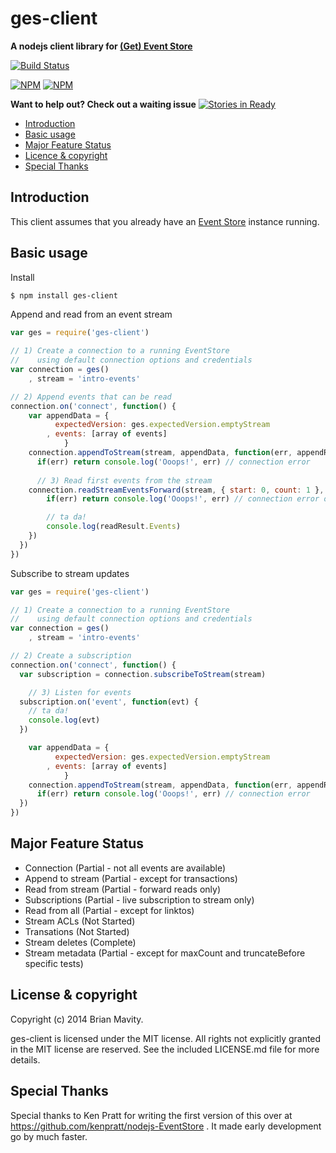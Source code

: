 ges-client
=======

**A nodejs client library for [(Get) Event Store](http://geteventstore.com)**


[![Build Status](https://secure.travis-ci.org/bmavity/ges-client.svg)](http://travis-ci.org/bmavity/ges-client)

[![NPM](https://nodei.co/npm/ges-client.png?stars&downloads&downloadRank)](https://nodei.co/npm/ges-client/) [![NPM](https://nodei.co/npm-dl/ges-client.png?months=6&height=3)](https://nodei.co/npm/ges-client/)

**Want to help out? Check out a waiting issue**
[![Stories in Ready](https://badge.waffle.io/bmavity/ges-client.png?label=ready&title=Ready)](https://waffle.io/bmavity/ges-client)

  * <a href="#intro">Introduction</a>
  * <a href="#basic">Basic usage</a>
  * <a href="#status">Major Feature Status</a>
  * <a href="#licence">Licence &amp; copyright</a>
  * <a href="#thanks">Special Thanks</a>

<a name="intro"></a>
Introduction
------------

This client assumes that you already have an [Event Store](http://geteventstore.com) instance running.

<a name="basic"></a>
Basic usage
-----------

Install

```sh
$ npm install ges-client
```

Append and read from an event stream

```js
var ges = require('ges-client')

// 1) Create a connection to a running EventStore
//    using default connection options and credentials
var connection = ges()
	, stream = 'intro-events'

// 2) Append events that can be read
connection.on('connect', function() {
	var appendData = {
	      expectedVersion: ges.expectedVersion.emptyStream
	    , events: [array of events]
			}
	connection.appendToStream(stream, appendData, function(err, appendResult) {
	  if(err) return console.log('Ooops!', err) // connection error
  	
	  // 3) Read first events from the stream
  	connection.readStreamEventsForward(stream, { start: 0, count: 1 }, function(err, readResult) {
	    if(err) return console.log('Ooops!', err) // connection error or stream does not exist

	    // ta da!
  		console.log(readResult.Events)
  	})
  })
})
```

Subscribe to stream updates

```js
var ges = require('ges-client')

// 1) Create a connection to a running EventStore
//    using default connection options and credentials
var connection = ges()
	, stream = 'intro-events'

// 2) Create a subscription
connection.on('connect', function() {
  var subscription = connection.subscribeToStream(stream)

	// 3) Listen for events
  subscription.on('event', function(evt) {
  	// ta da!
  	console.log(evt)
  })

	var appendData = {
	      expectedVersion: ges.expectedVersion.emptyStream
	    , events: [array of events]
			}
	connection.appendToStream(stream, appendData, function(err, appendResult) {
	  if(err) return console.log('Ooops!', err) // connection error
  })
})
```

<a name="status"></a>
Major Feature Status
-------------------

* Connection (Partial - not all events are available)
* Append to stream (Partial - except for transactions)
* Read from stream (Partial - forward reads only)
* Subscriptions (Partial - live subscription to stream only)
* Read from all (Partial - except for linktos)
* Stream ACLs (Not Started)
* Transations (Not Started)
* Stream deletes (Complete)
* Stream metadata (Partial - except for maxCount and truncateBefore specific tests)

<a name="license"></a>
License &amp; copyright
-------------------

Copyright (c) 2014 Brian Mavity.

ges-client is licensed under the MIT license. All rights not explicitly granted in the MIT license are reserved. See the included LICENSE.md file for more details.


<a name="thanks"></a>
Special Thanks
-----------

Special thanks to Ken Pratt for writing the first version of this over at https://github.com/kenpratt/nodejs-EventStore .
It made early development go by much faster.


